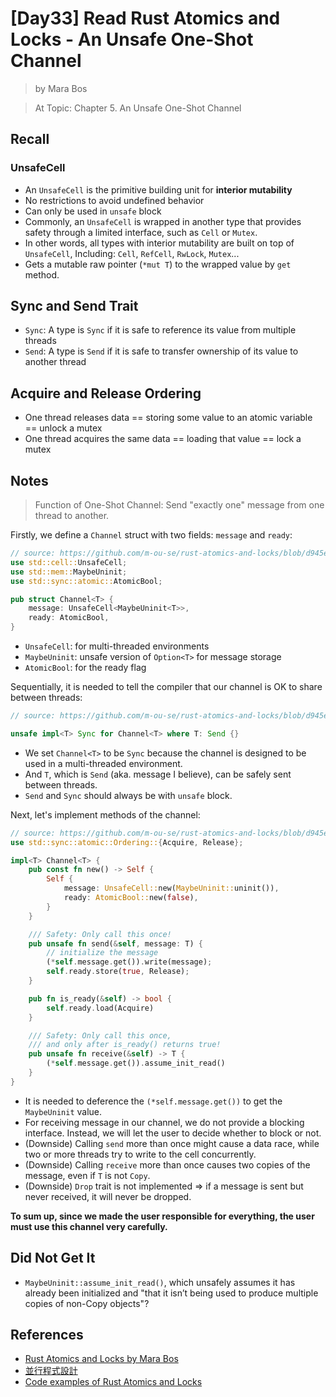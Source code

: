 # [Day33] Read Rust Atomics and Locks - An Unsafe One-Shot Channel

> by Mara Bos

> At Topic: Chapter 5. An Unsafe One-Shot Channel

## Recall

### UnsafeCell

- An `UnsafeCell` is the primitive building unit for **interior mutability**
- No restrictions to avoid undefined behavior
- Can only be used in `unsafe` block
- Commonly, an `UnsafeCell` is wrapped in another type that provides safety through a limited interface, such as `Cell` or `Mutex`.
- In other words, all types with interior mutability are built on top of `UnsafeCell`, Including: `Cell`, `RefCell`, `RwLock`, `Mutex`...
- Gets a mutable raw pointer (`*mut T`) to the wrapped value by `get` method.

## Sync and Send Trait

- `Sync`: A type is `Sync` if it is safe to reference its value from multiple threads
- `Send`: A type is `Send` if it is safe to transfer ownership of its value to another thread

## Acquire and Release Ordering

- One thread releases data == storing some value to an atomic variable == unlock a mutex
- One thread acquires the same data == loading that value == lock a mutex

## Notes

> Function of One-Shot Channel: Send "exactly one" message from one thread to another.

Firstly, we define a `Channel` struct with two fields: `message` and `ready`:

```rust
// source: https://github.com/m-ou-se/rust-atomics-and-locks/blob/d945e828bd08719a2d7cb6d758be4611bd90ba2b/src/ch5_channels/s2_unsafe.rs
use std::cell::UnsafeCell;
use std::mem::MaybeUninit;
use std::sync::atomic::AtomicBool;

pub struct Channel<T> {
    message: UnsafeCell<MaybeUninit<T>>,
    ready: AtomicBool,
}
```

- `UnsafeCell`: for multi-threaded environments
- `MaybeUninit`: unsafe version of `Option<T>` for message storage
- `AtomicBool`: for the ready flag

Sequentially, it is needed to tell the compiler that our channel is OK to share between threads:

```rust
// source: https://github.com/m-ou-se/rust-atomics-and-locks/blob/d945e828bd08719a2d7cb6d758be4611bd90ba2b/src/ch5_channels/s2_unsafe.rs

unsafe impl<T> Sync for Channel<T> where T: Send {}
```

- We set `Channel<T>` to be `Sync` because the channel is designed to be used in a multi-threaded environment.
- And `T`, which is `Send` (aka. message I believe), can be safely sent between threads.
- `Send` and `Sync` should always be with `unsafe` block.

Next, let's implement methods of the channel:

```rust
// source: https://github.com/m-ou-se/rust-atomics-and-locks/blob/d945e828bd08719a2d7cb6d758be4611bd90ba2b/src/ch5_channels/s2_unsafe.rs
use std::sync::atomic::Ordering::{Acquire, Release};

impl<T> Channel<T> {
    pub const fn new() -> Self {
        Self {
            message: UnsafeCell::new(MaybeUninit::uninit()),
            ready: AtomicBool::new(false),
        }
    }

    /// Safety: Only call this once!
    pub unsafe fn send(&self, message: T) {
        // initialize the message
        (*self.message.get()).write(message);
        self.ready.store(true, Release);
    }

    pub fn is_ready(&self) -> bool {
        self.ready.load(Acquire)
    }

    /// Safety: Only call this once,
    /// and only after is_ready() returns true!
    pub unsafe fn receive(&self) -> T {
        (*self.message.get()).assume_init_read()
    }
}
```

- It is needed to deference the `(*self.message.get())` to get the `MaybeUninit` value.
- For receiving message in our channel, we do not provide a blocking interface. Instead, we will let the user to decide whether to block or not.
- (Downside) Calling `send` more than once might cause a data race, while two or more threads try to write to the cell concurrently.
- (Downside) Calling `receive` more than once causes two copies of the message, even if `T` is not `Copy`.
- (Downside) `Drop` trait is not implemented => if a message is sent but never received, it will never be dropped.

**To sum up, since we made the user responsible for everything, the user must use this channel very carefully.**

## Did Not Get It

- `MaybeUninit::assume_init_read()`, which unsafely assumes it has already been initialized and "that it isn’t being used to produce multiple copies of non-Copy objects"?

## References

- [Rust Atomics and Locks by Mara Bos](https://marabos.nl/atomics/)
- [並行程式設計](https://hackmd.io/@sysprog/concurrency/https%3A%2F%2Fhackmd.io%2F%40sysprog%2FS1AMIFt0D)
- [Code examples of Rust Atomics and Locks](https://github.com/m-ou-se/rust-atomics-and-locks)
